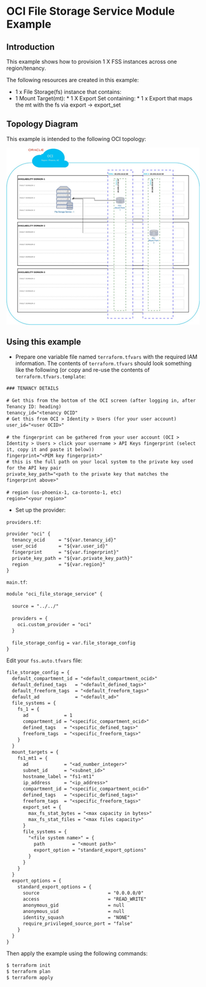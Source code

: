 # OCI File Storage Service Module Example

## Introduction

This example shows how to provision 1 X FSS instances across one region/tenancy.

The following resources are created in this example:

* 1 x File Storage(fs) instance that contains:
* 1 Mount Target(mt):
      * 1 X Export Set containing:
        * 1 x Export that maps the mt with the fs via export -> export_set

## Topology Diagram
This example is intended to the following OCI topology:

![\label{mylabel}](/docs/SingleRegionFSS.jpg)

## Using this example
* Prepare one variable file named `terraform.tfvars` with the required IAM information. The contents of `terraform.tfvars` should look something like the following (or copy and re-use the contents of `terraform.tfvars.template`:

```
### TENANCY DETAILS

# Get this from the bottom of the OCI screen (after logging in, after Tenancy ID: heading)
tenancy_id="<tenancy OCID"
# Get this from OCI > Identity > Users (for your user account)
user_id="<user OCID>"

# the fingerprint can be gathered from your user account (OCI > Identity > Users > click your username > API Keys fingerprint (select it, copy it and paste it below))
fingerprint="<PEM key fingerprint>"
# this is the full path on your local system to the private key used for the API key pair
private_key_path="<path to the private key that matches the fingerprint above>"

# region (us-phoenix-1, ca-toronto-1, etc)
region="<your region>"
```

* Set up the provider:

`providers.tf`:

```
provider "oci" {
  tenancy_ocid     = "${var.tenancy_id}"
  user_ocid        = "${var.user_id}"
  fingerprint      = "${var.fingerprint}"
  private_key_path = "${var.private_key_path}"
  region           = "${var.region}"
}
```
`main.tf`:

```
module "oci_file_storage_service" {

  source = "../../"

  providers = {
    oci.custom_provider = "oci"
  }

  file_storage_config = var.file_storage_config
}
```

Edit your `fss.auto.tfvars` file:

```
file_storage_config = {
  default_compartment_id = "<default_compartment_ocid>"
  default_defined_tags   = "<default_defined_tags>"
  default_freeform_tags  = "<default_freeform_tags>"
  default_ad             = "<default_ad>"
  file_systems = {
    fs_1 = {
      ad             = 1
      compartment_id = "<specific_compartment_ocid>"
      defined_tags   = "<specific_defined_tags>"
      freeform_tags  = "<specific_freeform_tags>"
    }
  }
  mount_targets = {
    fs1_mt1 = {
      ad             = "<ad_number_integer>"
      subnet_id      = "<subnet_id>"
      hostname_label = "fs1-mt1"
      ip_address     = "<ip_address>"
      compartment_id = "<specific_compartment_ocid>"
      defined_tags   = "<specific_defined_tags>"
      freeform_tags  = "<specific_freeform_tags>"
      export_set = {
        max_fs_stat_bytes = "<max capacity in bytes>"
        max_fs_stat_files = "<max files capacity>"
      }
      file_systems = {
        "<file system name>" = {
          path          = "<mount path>"
          export_option = "standard_export_options"
        }
      }
    }
  }
  export_options = {
    standard_export_options = {
      source                         = "0.0.0.0/0"
      access                         = "READ_WRITE"
      anonymous_gid                  = null
      anonymous_uid                  = null
      identity_squash                = "NONE"
      require_privileged_source_port = "false"
    }
  }
}
```

Then apply the example using the following commands:

```
$ terraform init
$ terraform plan
$ terraform apply
```

